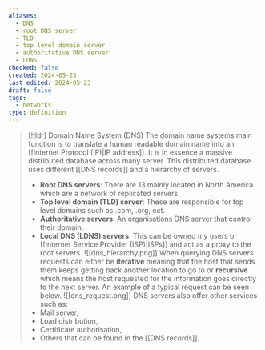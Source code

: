 ```yaml
---
aliases:
  - DNS
  - root DNS server
  - TLD
  - top level domain server
  - authoritative DNS server
  - LDNS
checked: false
created: 2024-05-23
last_edited: 2024-05-23
draft: false
tags:
  - networks
type: definition
---
```

>[!tldr] Domain Name System (DNS)
>The domain name systems main function is to translate a human readable domain name into an [[Internet Protocol (IP)|IP address]]. It is in essence a massive distributed database across many server.
>This distributed database uses different [[DNS records]] and a hierarchy of servers.
>- **Root DNS servers**: There are 13 mainly located in North America which are a network of replicated servers.
>- **Top level domain (TLD) server**: These are responsible for top level domains such as .com, .org, ect.
>- **Authoritative servers**: An organisations DNS server that control their domain.
>- **Local DNS (LDNS) servers**: This can be owned my users or [[Internet Service Provider (ISP)|ISPs]] and act as a proxy to the root servers. 
>![[dns_hierarchy.png]]
>When querying DNS servers requests can either be **iterative** meaning that the host that sends them keeps getting back another location to go to or **recursive** which means the host requested for the information goes directly to the next server.
>An example of a typical request can be seen below.
>![[dns_request.png]]
>DNS servers also offer other services such as:
>- Mail server,
>- Load distribution,
>- Certificate authorisation,
>- Others that can be found in the [[DNS records]].

